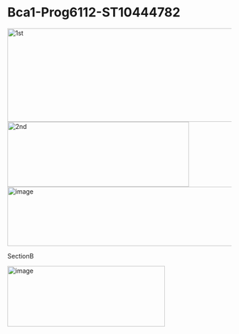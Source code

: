 # Bca1-Prog6112-ST10444782

<img width="536" height="210" alt="1st" src="https://github.com/user-attachments/assets/bf41c972-601b-46c1-b62e-523e73d8f393" />




<img width="408" height="146" alt="2nd" src="https://github.com/user-attachments/assets/a88ee93c-3171-46da-94fd-293c1fce5d0d" />




<img width="523" height="133" alt="image" src="https://github.com/user-attachments/assets/2de45932-af28-45ed-91a0-5b1f86412a07" />


SectionB 

<img width="354" height="136" alt="image" src="https://github.com/user-attachments/assets/84a6d46b-390a-4af0-a1a5-64a205941a7c" />


